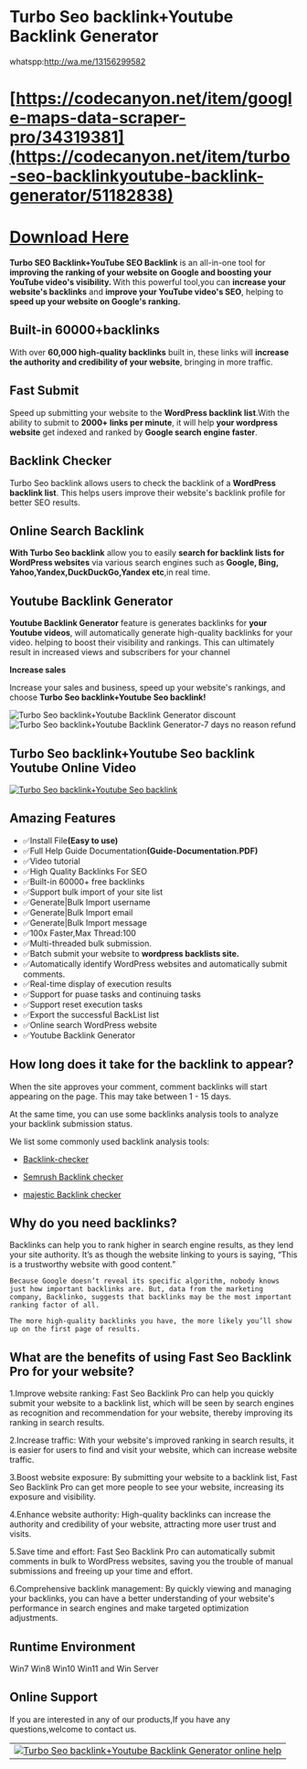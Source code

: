 # Turbo Seo backlink+Youtube Backlink Generator
whatspp:http://wa.me/13156299582
#  [https://codecanyon.net/item/google-maps-data-scraper-pro/34319381](https://codecanyon.net/item/turbo-seo-backlinkyoutube-backlink-generator/51182838)
# [Download Here](https://codecanyon.net/item/turbo-seo-backlinkyoutube-backlink-generator/51182838)

<strong>Turbo SEO Backlink+YouTube SEO Backlink</strong> is an all-in-one tool for <strong>
        improving the ranking of your website on Google and boosting your YouTube video's visibility.
    </strong>
    With this powerful tool,you can <strong>increase your website's backlinks</strong> and <strong>improve your YouTube video's SEO</strong>,
    helping to <strong>speed up your website on Google's ranking.</strong>
</p>

<h2><strong>Built-in 60000+backlinks</strong></h2>
<p>With over <strong>60,000 high-quality backlinks</strong> built in, these links will <strong>increase the authority and credibility of your website</strong>, bringing in more traffic.</p>

<h2><strong>Fast Submit</strong></h2>
<p>
    Speed up submitting your website to the <strong>WordPress backlink list</strong>.With the ability to submit to <strong>2000+ links per minute</strong>, it will help <strong>your wordpress website</strong> get indexed and ranked by <strong>Google search engine faster</strong>.
</p>

<h2><strong>Backlink Checker</strong></h2>
<p>Turbo Seo backlink allows users to check the backlink of a <strong>WordPress backlink list</strong>. This helps users improve their website's backlink profile for better SEO results.</p>

<h2><strong>Online Search Backlink</strong></h2>
<p>
    <strong>With Turbo Seo backlink</strong> allow you to easily <strong>search for backlink lists for WordPress websites</strong>
    via various search engines such as <strong>Google, Bing, Yahoo,Yandex,DuckDuckGo,Yandex etc</strong>,in real time.
</p>

<h2><strong>Youtube Backlink Generator</strong></h2>
<p>
    <strong>Youtube Backlink Generator</strong> feature is generates backlinks for <strong>your Youtube videos</strong>,
    will automatically generate high-quality backlinks for your video.
    helping to boost their visibility and rankings. This can ultimately result in increased views and subscribers for your channel
</p>

<p><strong>Increase sales</strong></p>
<p>Increase your sales and business, speed up your website's rankings, and choose <strong>Turbo Seo backlink+Youtube Seo backlink!</strong></p>

<img src="https://i.ibb.co/XFkn0cN/discount.png" alt="Turbo Seo backlink+Youtube Backlink Generator discount" />
<img src="https://i.ibb.co/19RM2tc/refund2.png" alt="Turbo Seo backlink+Youtube Backlink Generator-7 days no reason refund" />
<h2><strong>Turbo Seo backlink+Youtube Seo backlink Youtube Online Video</strong></h2>
<a href="https://youtu.be/0Mn0WqpjQnU" Target="_blank">
    <img src="https://i.ibb.co/XsDtZf7/youtube.png" alt="Turbo Seo backlink+Youtube Seo backlink" />
</a>

<h2><strong>Amazing Features</strong></h2>
<ul>
    <li>✅Install File<strong>(Easy to use)</strong></li>
    <li>✅Full Help Guide Documentation<strong>(Guide-Documentation.PDF)</strong></li>
    <li>✅Video tutorial</li>
    <li>✅High Quality Backlinks For SEO</li>
    <li>✅Built-in 60000+ free backlinks</li>
    <li>✅Support bulk import of your site list</li>
    <li>✅Generate|Bulk Import username</li>
    <li>✅Generate|Bulk Import email</li>
    <li>✅Generate|Bulk Import message</li>
    <li>✅100x Faster,Max Thread:100</li>
    <li>✅Multi-threaded bulk submission.</li>
    <li>✅Batch submit your website to <strong>wordpress backlists site.</strong></li>
    <li>✅Automatically identify WordPress websites and automatically submit comments.</li>
    <li>✅Real-time display of execution results</li>
    <li>✅Support for puase tasks and continuing tasks</li>
    <li>✅Support reset execution tasks</li>
    <li>✅Export the successful BackList list</li>
    <li>✅Online search WordPress website</li>
    <li>✅Youtube Backlink Generator</li>

</ul>


<h2><strong>How long does it take for the backlink to appear?</strong></h2>
<p>
    When the site approves your comment, comment backlinks will start appearing on the page.
    This may take between 1 - 15 days.
</p>
<p> At the same time, you can use some backlinks analysis tools to analyze your backlink submission status.</p>
<p>We list some commonly used backlink analysis tools: </p>
<ul>
    <li><p><a href="https://ahrefs.com/backlink-checker" Target="_blank">Backlink-checker</a></p></li>
    <li><p><a href="https://www.semrush.com" Target="_blank">Semrush Backlink checker</a></p></li>
    <li><p><a href="https://majestic.com/" Target="_blank">majestic Backlink checker</a></p></li>
</ul>

<h2><strong>Why do you need backlinks?</strong></h2>
<p>
    Backlinks can help you to rank higher in search engine results, as they lend your site authority. It’s as though the website linking to yours is saying, “This is a trustworthy website with good content.”

    Because Google doesn’t reveal its specific algorithm, nobody knows just how important backlinks are. But, data from the marketing company, Backlinko, suggests that backlinks may be the most important ranking factor of all.

    The more high-quality backlinks you have, the more likely you’ll show up on the first page of results.
</p>


<h2><strong> What are the benefits of using Fast Seo Backlink Pro for your website?</strong></h2>

<p>
    1.Improve website ranking: Fast Seo Backlink Pro can help you quickly submit your website to a backlink list,
    which will be seen by search engines as recognition and recommendation for your website, thereby improving its ranking in search results.
</p>
<p>
    2.Increase traffic: With your website's improved ranking in search results, it is easier for users to find and visit your website,
    which can increase website traffic.
</p>
<p>
    3.Boost website exposure: By submitting your website to a backlink list, Fast Seo Backlink Pro can get more people to see your website,
    increasing its exposure and visibility.
</p>
<p>
    4.Enhance website authority: High-quality backlinks can increase the authority and credibility of your website,
    attracting more user trust and visits.
</p>
<p>
    5.Save time and effort: Fast Seo Backlink Pro can automatically submit comments in bulk to WordPress websites,
    saving you the trouble of manual submissions and freeing up your time and effort.
</p>
<p>
    6.Comprehensive backlink management: By quickly viewing and managing your backlinks,
    you can have a better understanding of your website's performance in search engines and make targeted optimization adjustments.
</p>

<h2><strong>Runtime Environment</strong></h2>
<p>Win7 Win8 Win10 Win11 and Win Server<p>


 <h2><strong>Online Support</strong></h2>
<p>If you are interested in any of our products,If you have any questions,welcome to contact us.</p>
 
<table>
<tr>
   <td>
      <a href="https://codecanyon.net/item/turbo-seo-backlinkyoutube-backlink-generator/51182838/comments">
          <img src="https://i.ibb.co/PCm9JSs/help.png" alt="Turbo Seo backlink+Youtube Backlink Generator online help" />
    </a>
  </td>
</tr>
</table>
